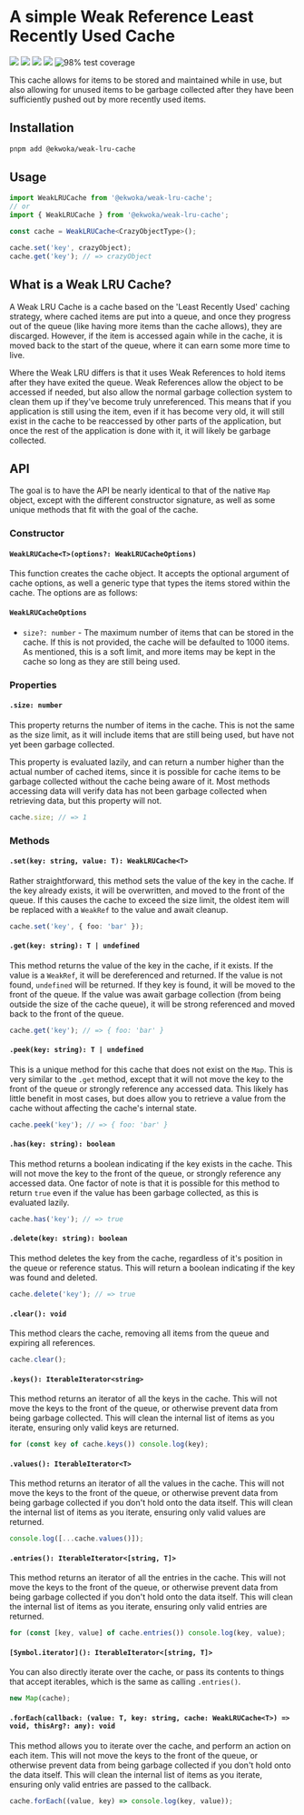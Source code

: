 # A simple Weak Reference Least Recently Used Cache

[<img src="https://img.shields.io/npm/v/@ekwoka/weak-lru-cache?label=%20&style=for-the-badge&logo=pnpm&logoColor=white">](https://www.npmjs.com/package/@ekwoka/weak-lru-cache)
<img src="https://img.shields.io/npm/types/@ekwoka/weak-lru-cache?label=%20&logo=typescript&logoColor=white&style=for-the-badge">
<img src="https://img.shields.io/npm/dt/@ekwoka/weak-lru-cache?style=for-the-badge&logo=npm&logoColor=white&logo=npm&logoColor=white" >
[<img src="https://img.shields.io/bundlephobia/minzip/@ekwoka/weak-lru-cache?style=for-the-badge&logo=esbuild&logoColor=white&logo=esbuild&logoColor=white">](https://bundlephobia.com/package/@ekwoka/weak-lru-cache)
<img src="https://img.shields.io/badge/coverage-98%25-success?style=for-the-badge&logo=vitest&logoColor=white" alt="98% test coverage">

This cache allows for items to be stored and maintained while in use, but also allowing for unused items to be garbage collected after they have been sufficiently pushed out by more recently used items.

## Installation

```bash
pnpm add @ekwoka/weak-lru-cache
```

## Usage

```ts
import WeakLRUCache from '@ekwoka/weak-lru-cache';
// or
import { WeakLRUCache } from '@ekwoka/weak-lru-cache';

const cache = WeakLRUCache<CrazyObjectType>();

cache.set('key', crazyObject);
cache.get('key'); // => crazyObject
```

## What is a Weak LRU Cache?

A Weak LRU Cache is a cache based on the 'Least Recently Used' caching strategy, where cached items are put into a queue, and once they progress out of the queue (like having more items than the cache allows), they are discarged. However, if the item is accessed again while in the cache, it is moved back to the start of the queue, where it can earn some more time to live.

Where the Weak LRU differs is that it uses Weak References to hold items after they have exited the queue. Weak References allow the object to be accessed if needed, but also allow the normal garbage collection system to clean them up if they've become truly unreferenced. This means that if you application is still using the item, even if it has become very old, it will still exist in the cache to be reaccessed by other parts of the application, but once the rest of the application is done with it, it will likely be garbage collected.

## API

The goal is to have the API be nearly identical to that of the native `Map` object, except with the different constructor signature, as well as some unique methods that fit with the goal of the cache.

### Constructor

#### `WeakLRUCache<T>(options?: WeakLRUCacheOptions)`

This function creates the cache object. It accepts the optional argument of cache options, as well a generic type that types the items stored within the cache. The options are as follows:

#### `WeakLRUCacheOptions`

- `size?: number` - The maximum number of items that can be stored in the cache. If this is not provided, the cache will be defaulted to 1000 items. As mentioned, this is a soft limit, and more items may be kept in the cache so long as they are still being used.

### Properties

#### `.size: number`

This property returns the number of items in the cache. This is not the same as the size limit, as it will include items that are still being used, but have not yet been garbage collected.

This property is evaluated lazily, and can return a number higher than the actual number of cached items, since it is possible for cache items to be garbage collected without the cache being aware of it. Most methods accessing data will verify data has not been garbage collected when retrieving data, but this property will not.

```ts
cache.size; // => 1
```

### Methods

#### `.set(key: string, value: T): WeakLRUCache<T>`

Rather straightforward, this method sets the value of the key in the cache. If the key already exists, it will be overwritten, and moved to the front of the queue. If this causes the cache to exceed the size limit, the oldest item will be replaced with a `WeakRef` to the value and await cleanup.

```ts
cache.set('key', { foo: 'bar' });
```

#### `.get(key: string): T | undefined`

This method returns the value of the key in the cache, if it exists. If the value is a `WeakRef`, it will be dereferenced and returned. If the value is not found, `undefined` will be returned. If they key is found, it will be moved to the front of the queue. If the value was await garbage collection (from being outside the size of the cache queue), it will be strong referenced and moved back to the front of the queue.

```ts
cache.get('key'); // => { foo: 'bar' }
```

#### `.peek(key: string): T | undefined`

This is a unique method for this cache that does not exist on the `Map`. This is very similar to the `.get` method, except that it will not move the key to the front of the queue or strongly reference any accessed data. This likely has little benefit in most cases, but does allow you to retrieve a value from the cache without affecting the cache's internal state.

```ts
cache.peek('key'); // => { foo: 'bar' }
```

#### `.has(key: string): boolean`

This method returns a boolean indicating if the key exists in the cache. This will not move the key to the front of the queue, or strongly reference any accessed data. One factor of note is that it is possible for this method to return `true` even if the value has been garbage collected, as this is evaluated lazily.

```ts
cache.has('key'); // => true
```

#### `.delete(key: string): boolean`

This method deletes the key from the cache, regardless of it's position in the queue or reference status. This will return a boolean indicating if the key was found and deleted.

```ts
cache.delete('key'); // => true
```

#### `.clear(): void`

This method clears the cache, removing all items from the queue and expiring all references.

```ts
cache.clear();
```

#### `.keys(): IterableIterator<string>`

This method returns an iterator of all the keys in the cache. This will not move the keys to the front of the queue, or otherwise prevent data from being garbage collected. This will clean the internal list of items as you iterate, ensuring only valid keys are returned.

```ts
for (const key of cache.keys()) console.log(key);
```

#### `.values(): IterableIterator<T>`

This method returns an iterator of all the values in the cache. This will not move the keys to the front of the queue, or otherwise prevent data from being garbage collected if you don't hold onto the data itself. This will clean the internal list of items as you iterate, ensuring only valid values are returned.

```ts
console.log([...cache.values()]);
```

#### `.entries(): IterableIterator<[string, T]>`

This method returns an iterator of all the entries in the cache. This will not move the keys to the front of the queue, or otherwise prevent data from being garbage collected if you don't hold onto the data itself. This will clean the internal list of items as you iterate, ensuring only valid entries are returned.

```ts
for (const [key, value] of cache.entries()) console.log(key, value);
```

#### `[Symbol.iterator](): IterableIterator<[string, T]>`

You can also directly iterate over the cache, or pass its contents to things that accept iterables, which is the same as calling `.entries()`.

```ts
new Map(cache);
```

#### `.forEach(callback: (value: T, key: string, cache: WeakLRUCache<T>) => void, thisArg?: any): void`

This method allows you to iterate over the cache, and perform an action on each item. This will not move the keys to the front of the queue, or otherwise prevent data from being garbage collected if you don't hold onto the data itself. This will clean the internal list of items as you iterate, ensuring only valid entries are passed to the callback.

```ts
cache.forEach((value, key) => console.log(key, value));
```
